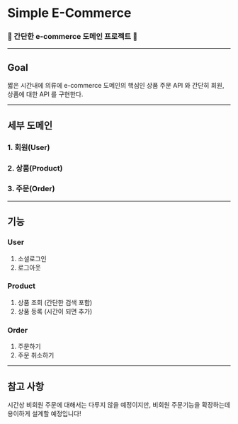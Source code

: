 # Simple E-Commerce
### 👚 간단한 e-commerce 도메인 프로젝트 👕
---
## Goal
짧은 시간내에 의류에 e-commerce 도메인의 핵심인 상품 주문 API 와 간단히 회원, 상품에 대한 API 를 구현한다.

---
## 세부 도메인
### 1. 회원(User)
### 2. 상품(Product)
### 3. 주문(Order)

---
## 기능
### User
1. 소셜로그인
2. 로그아웃
### Product
1. 상품 조회 (간단한 검색 포함)
2. 상품 등록 (시간이 되면 추가)
### Order
1. 주문하기
2. 주문 취소하기

---
## 참고 사항
시간상 비회원 주문에 대해서는 다루지 않을 예정이지만, 비회원 주문기능을 확장하는데 용이하게 설계할 예정입니다!